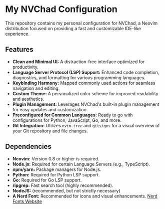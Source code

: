 # My NVChad Configuration

This repository contains my personal configuration for NVChad, a Neovim distribution focused on providing a fast and customizable IDE-like experience.

## Features

*   **Clean and Minimal UI:** A distraction-free interface optimized for productivity.
*   **Language Server Protocol (LSP) Support:** Enhanced code completion, diagnostics, and formatting for various programming languages.
*   **Keybinding Harmony:** Mapped commonly used actions for seamless navigation and editing.
*   **Custom Theme:** A personalized color scheme for improved readability and aesthetics.
*   **Plugin Management:** Leverages NVChad's built-in plugin management for easy updates and customization.
*   **Preconfigured for Common Languages:** Ready to go with configurations for Python, JavaScript, Go, and more.
*   **Git Integration:** Utilizes `nvim-tree` and `gitsigns` for a visual overview of your Git repository and file changes.

## Dependencies

*   **Neovim:** Version 0.8 or higher is required.
*   **Node.js:** Required for certain Language Servers (e.g., TypeScript).
*   **npm/yarn:** Package managers for Node.js.
*   **Python:** Required for Python LSP support.
*   **Go:** Required for Go LSP support.
*   **ripgrep:** Fast search tool (highly recommended).
*   **NodeJS:** (recommended, but not strictly necessary)
*   **A Nerd Font:** Recommended for icons and visual enhancements.  [Nerd Fonts Website](https://www.nerdfonts.com/)
